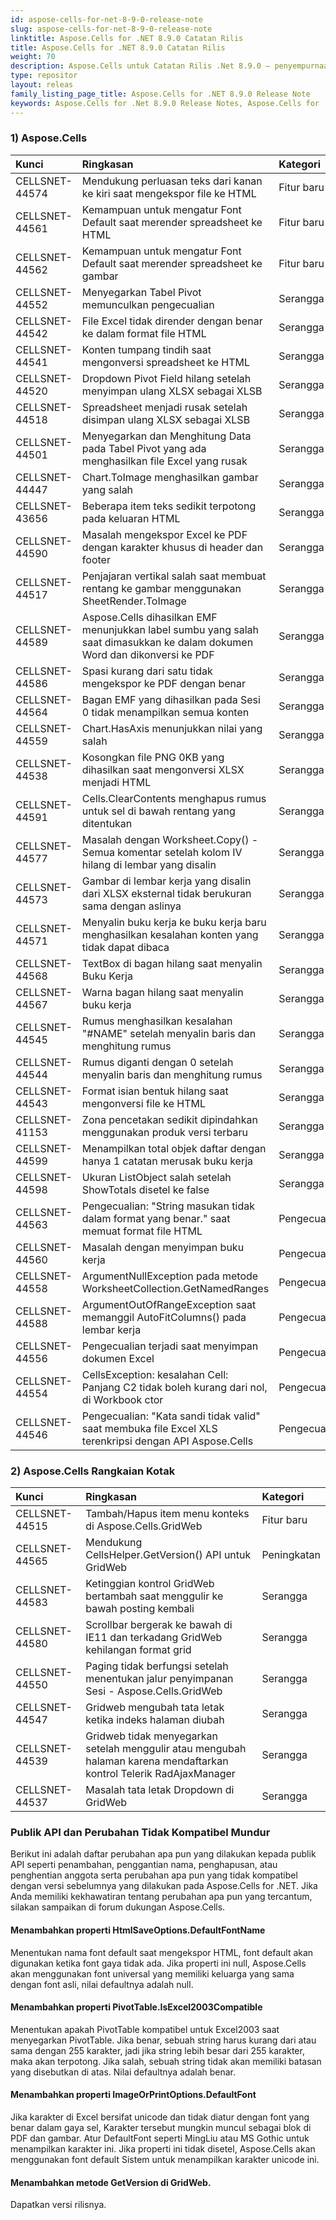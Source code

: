 ```yaml
---
id: aspose-cells-for-net-8-9-0-release-note
slug: aspose-cells-for-net-8-9-0-release-note
linktitle: Aspose.Cells for .NET 8.9.0 Catatan Rilis
title: Aspose.Cells for .NET 8.9.0 Catatan Rilis
weight: 70
description: Aspose.Cells untuk Catatan Rilis .Net 8.9.0 – penyempurnaan terbaru, fitur baru, dan perbaikan
type: repositor
layout: releas
family_listing_page_title: Aspose.Cells for .NET 8.9.0 Release Note
keywords: Aspose.Cells for .Net 8.9.0 Release Notes, Aspose.Cells for .Net 8.9.0 updates and fixe
---
```

###  **1) Aspose.Cells**

|**Kunci** |**Ringkasan** |**Kategori** |
| :- | :- | :- |
|CELLSNET-44574 | Mendukung perluasan teks dari kanan ke kiri saat mengekspor file ke HTML| Fitur baru|
|CELLSNET-44561 | Kemampuan untuk mengatur Font Default saat merender spreadsheet ke HTML| Fitur baru|
|CELLSNET-44562 | Kemampuan untuk mengatur Font Default saat merender spreadsheet ke gambar| Fitur baru|
|CELLSNET-44552 | Menyegarkan Tabel Pivot memunculkan pengecualian| Serangga|
|CELLSNET-44542 | File Excel tidak dirender dengan benar ke dalam format file HTML| Serangga|
|CELLSNET-44541 | Konten tumpang tindih saat mengonversi spreadsheet ke HTML| Serangga|
|CELLSNET-44520 | Dropdown Pivot Field hilang setelah menyimpan ulang XLSX sebagai XLSB| Serangga|
|CELLSNET-44518 | Spreadsheet menjadi rusak setelah disimpan ulang XLSX sebagai XLSB| Serangga|
|CELLSNET-44501 | Menyegarkan dan Menghitung Data pada Tabel Pivot yang ada menghasilkan file Excel yang rusak| Serangga|
|CELLSNET-44447 |Chart.ToImage menghasilkan gambar yang salah| Serangga|
|CELLSNET-43656 | Beberapa item teks sedikit terpotong pada keluaran HTML| Serangga|
|CELLSNET-44590 | Masalah mengekspor Excel ke PDF dengan karakter khusus di header dan footer| Serangga|
|CELLSNET-44517 | Penjajaran vertikal salah saat membuat rentang ke gambar menggunakan SheetRender.ToImage| Serangga|
|CELLSNET-44589 | Aspose.Cells dihasilkan EMF menunjukkan label sumbu yang salah saat dimasukkan ke dalam dokumen Word dan dikonversi ke PDF| Serangga|
|CELLSNET-44586 | Spasi kurang dari satu tidak mengekspor ke PDF dengan benar| Serangga|
|CELLSNET-44564 | Bagan EMF yang dihasilkan pada Sesi 0 tidak menampilkan semua konten| Serangga|
|CELLSNET-44559 | Chart.HasAxis menunjukkan nilai yang salah| Serangga|
|CELLSNET-44538 | Kosongkan file PNG 0KB yang dihasilkan saat mengonversi XLSX menjadi HTML| Serangga|
|CELLSNET-44591 | Cells.ClearContents menghapus rumus untuk sel di bawah rentang yang ditentukan| Serangga|
|CELLSNET-44577 | Masalah dengan Worksheet.Copy() - Semua komentar setelah kolom IV hilang di lembar yang disalin| Serangga|
|CELLSNET-44573 | Gambar di lembar kerja yang disalin dari XLSX eksternal tidak berukuran sama dengan aslinya| Serangga|
|CELLSNET-44571 |Menyalin buku kerja ke buku kerja baru menghasilkan kesalahan konten yang tidak dapat dibaca| Serangga|
|CELLSNET-44568 | TextBox di bagan hilang saat menyalin Buku Kerja| Serangga|
|CELLSNET-44567 | Warna bagan hilang saat menyalin buku kerja| Serangga|
|CELLSNET-44545 | Rumus menghasilkan kesalahan "#NAME" setelah menyalin baris dan menghitung rumus| Serangga|
|CELLSNET-44544 | Rumus diganti dengan 0 setelah menyalin baris dan menghitung rumus| Serangga|
|CELLSNET-44543 | Format isian bentuk hilang saat mengonversi file ke HTML| Serangga|
|CELLSNET-41153 | Zona pencetakan sedikit dipindahkan menggunakan produk versi terbaru| Serangga|
|CELLSNET-44599 | Menampilkan total objek daftar dengan hanya 1 catatan merusak buku kerja| Serangga|
|CELLSNET-44598 | Ukuran ListObject salah setelah ShowTotals disetel ke false| Serangga|
|CELLSNET-44563 | Pengecualian: "String masukan tidak dalam format yang benar." saat memuat format file HTML| Pengecualian|
|CELLSNET-44560 | Masalah dengan menyimpan buku kerja| Pengecualian|
|CELLSNET-44558 | ArgumentNullException pada metode WorksheetCollection.GetNamedRanges| Pengecualian|
|CELLSNET-44588 | ArgumentOutOfRangeException saat memanggil AutoFitColumns() pada lembar kerja| Pengecualian|
|CELLSNET-44556 | Pengecualian terjadi saat menyimpan dokumen Excel| Pengecualian|
|CELLSNET-44554 | CellsException: kesalahan Cell: Panjang C2 tidak boleh kurang dari nol, di Workbook ctor| Pengecualian|
|CELLSNET-44546 |Pengecualian: "Kata sandi tidak valid" saat membuka file Excel XLS terenkripsi dengan API Aspose.Cells| Pengecualian|
###  **2) Aspose.Cells Rangkaian Kotak**

|**Kunci** |**Ringkasan** |**Kategori** |
| :- | :- | :- |
|CELLSNET-44515 | Tambah/Hapus item menu konteks di Aspose.Cells.GridWeb| Fitur baru|
|CELLSNET-44565 | Mendukung CellsHelper.GetVersion() API untuk GridWeb| Peningkatan|
|CELLSNET-44583 | Ketinggian kontrol GridWeb bertambah saat menggulir ke bawah posting kembali| Serangga|
|CELLSNET-44580 | Scrollbar bergerak ke bawah di IE11 dan terkadang GridWeb kehilangan format grid| Serangga|
|CELLSNET-44550 | Paging tidak berfungsi setelah menentukan jalur penyimpanan Sesi - Aspose.Cells.GridWeb| Serangga|
|CELLSNET-44547 | Gridweb mengubah tata letak ketika indeks halaman diubah| Serangga|
|CELLSNET-44539 | Gridweb tidak menyegarkan setelah menggulir atau mengubah halaman karena mendaftarkan kontrol Telerik RadAjaxManager| Serangga|
|CELLSNET-44537 | Masalah tata letak Dropdown di GridWeb| Serangga|
###  **Publik API dan Perubahan Tidak Kompatibel Mundur**
Berikut ini adalah daftar perubahan apa pun yang dilakukan kepada publik API seperti penambahan, penggantian nama, penghapusan, atau penghentian anggota serta perubahan apa pun yang tidak kompatibel dengan versi sebelumnya yang dilakukan pada Aspose.Cells for .NET. Jika Anda memiliki kekhawatiran tentang perubahan apa pun yang tercantum, silakan sampaikan di forum dukungan Aspose.Cells.
####  **Menambahkan properti HtmlSaveOptions.DefaultFontName**
Menentukan nama font default saat mengekspor HTML, font default akan digunakan ketika font gaya tidak ada. Jika properti ini null, Aspose.Cells akan menggunakan font universal yang memiliki keluarga yang sama dengan font asli, nilai defaultnya adalah null.
####  **Menambahkan properti PivotTable.IsExcel2003Compatible**
Menentukan apakah PivotTable kompatibel untuk Excel2003 saat menyegarkan PivotTable. Jika benar, sebuah string harus kurang dari atau sama dengan 255 karakter, jadi jika string lebih besar dari 255 karakter, maka akan terpotong. Jika salah, sebuah string tidak akan memiliki batasan yang disebutkan di atas. Nilai defaultnya adalah benar.
####  **Menambahkan properti ImageOrPrintOptions.DefaultFont**
Jika karakter di Excel bersifat unicode dan tidak diatur dengan font yang benar dalam gaya sel, Karakter tersebut mungkin muncul sebagai blok di PDF dan gambar.
Atur DefaultFont seperti MingLiu atau MS Gothic untuk menampilkan karakter ini. Jika properti ini tidak disetel, Aspose.Cells akan menggunakan font default Sistem untuk menampilkan karakter unicode ini.
####  **Menambahkan metode GetVersion di GridWeb.**
Dapatkan versi rilisnya.
